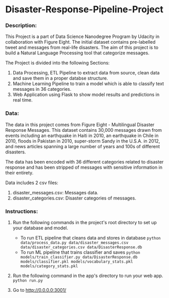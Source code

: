 # Disaster-Response-Pipeline-Project

### Description:

This Project is a part of Data Science Nanodegree Program by Udacity in collaboration with Figure Eight. The initial dataset contains pre-labelled tweet and messages from real-life disasters. The aim of this project is to build a Natural Language Processing tool that categorize messages.

The Project is divided into the following Sections:

1. Data Processing, ETL Pipeline to extract data from source, clean data and save them in a proper databse structure.
2. Machine Learning Pipeline to train a model which is able to classify text messages in 36 categories.
3. Web Application using Flask to show model results and predictions in real time.

### Data:

The data in this project comes from Figure Eight - Multilingual Disaster Response Messages. This dataset contains 30,000 messages drawn from events including an earthquake in Haiti in 2010, an earthquake in Chile in 2010, floods in Pakistan in 2010, super-storm Sandy in the U.S.A. in 2012, and news articles spanning a large number of years and 100s of different disasters.

The data has been encoded with 36 different categories related to disaster response and has been stripped of messages with sensitive information in their entirety.

Data includes 2 csv files:

1. disaster_messages.csv: Messages data.
2. disaster_categories.csv: Disaster categories of messages.


### Instructions:
1. Run the following commands in the project's root directory to set up your database and model.

    - To run ETL pipeline that cleans data and stores in database
        `python data/process_data.py data/disaster_messages.csv data/disaster_categories.csv data/DisasterResponse.db`
    - To run ML pipeline that trains classifier and saves
        `python models/train_classifier.py data/DisasterResponse.db models/classifier.pkl models/vocabulary_stats.pkl models/category_stats.pkl`

2. Run the following command in the app's directory to run your web app.
    `python run.py`

3. Go to http://0.0.0.0:3001/
